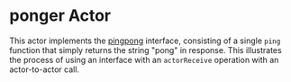 # ponger Actor

This actor implements the [pingpong](../pingpong/) interface, consisting of a single `ping` function that simply returns the string "pong" in response. This illustrates the process of using an interface with an `actorReceive` operation with an actor-to-actor call.

